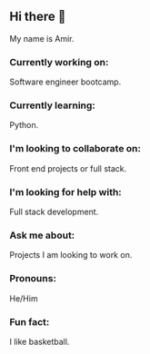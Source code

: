## Hi there 👋

My name is Amir.

### Currently working on:

Software engineer bootcamp.

### Currently learning:

Python.

### I'm looking to collaborate on:

Front end projects or full stack.

### I'm looking for help with:

Full stack development.

### Ask me about:

Projects I am looking to work on.

### Pronouns:

He/Him

### Fun fact:

I like basketball.





<!--
**aferdinand1/aferdinand1** is a ✨ _special_ ✨ repository because its `README.md` (this file) appears on your GitHub profile.

Here are some ideas to get you started:

- 🔭 I’m currently working on ...
- 🌱 I’m currently learning ...
- 👯 I’m looking to collaborate on ...
- 🤔 I’m looking for help with ...
- 💬 Ask me about ...
- 📫 How to reach me: ...
- 😄 Pronouns: ...
- ⚡ Fun fact: ...
-->
